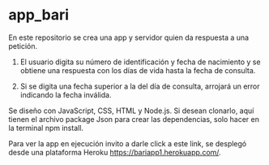 # app_bari

En este repositorio se crea una app y servidor quien da respuesta a una petición.

1. El usuario digita su número de identificación y 
fecha de nacimiento y se obtiene una respuesta con los días de vida hasta la fecha de consulta.

2. Si se digita una fecha superior a la del día de consulta,
arrojará un error indicando la fecha inválida.

Se diseño con JavaScript, CSS, HTML y Node.js.
Si desean clonarlo, aquí tienen el archivo package Json para crear las dependencias, solo hacer en la terminal npm install.

Para ver la app en ejecución invito a darle click a este link, se desplegó desde una plataforma Heroku https://bariapp1.herokuapp.com/.  
